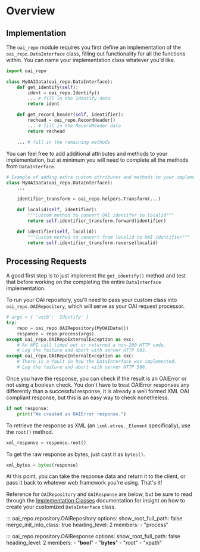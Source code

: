 # Overview

## Implementation

The `oai_repo` module requires you first define an implementation of the
`oai_repo.DataInterface` class, filling out functionality for all the
functions within. You can name your implementation class whatever you'd like.

```python
import oai_repo

class MyOAIData(oai_repo.DataInterface):
    def get_identify(self):
        ident = oai_repo.Identify()
        ... # fill in the Identify data
        return ident

    def get_record_header(self, identifier):
        rechead = oai_repo.RecordHeader()
        ... # fill in the RecordHeader data
        return rechead

    ... # fill in the remaining methods
```

You can feel free to add additional attributes and methods to your implementation,
but at minimum you will need to complete all the methods from `DataInterface`.
```python
# Example of adding extra custom attributes and methods to your implementation
class MyOAIData(oai_repo.DataInterface):
    ...

    identifier_transform = oai_repo.helpers.Transform(...)

    def localid(self, identifier):
        """Custom method to convert OAI identifer to localid"""
        return self.identifier_transform.forward(identifier)

    def identifier(self, localid):
        """Custom method to convert from localid to OAI identifier"""
        return self.identifier_transform.reverse(localid)

```

## Processing Requests

A good first step is to just implement the `get_identify()` method and test that
before working on the completing the entire `DataInterface` implementation.

To run your OAI repository, you'll need to pass your custom class into
`oai_repo.OAIRepository`, which will serve as your OAI request processor.
```python
# args = { 'verb': 'Identify' }
try:
    repo = oai_repo.OAIRepository(MyOAIData())
    response = repo.process(args)
except oai_repo.OAIRepoExternalException as exc:
    # An API call timed out or returned a non-200 HTTP code.
    # Log the failure and abort with server HTTP 503.
except oai_repo.OAIRepoInternalException as exc:
    # There is a fault in how the DataInterface was implemented.
    # Log the failure and abort with server HTTP 500.
```

Once you have the response, you can check if the result is an OAIError
or not using a boolean check. You don't have to treat OAIError responses
any differently than a successful response, it is already a well formed
XML OAI compliant response, but this is an easy way to check nonetheless.
```python
if not response:
    print("We created an OAIError response.")
```

To retrieve the response as XML (an `lxml.etree._Element` specifically),
use the `root()` method.
```python
xml_response = response.root()
```

To get the raw response as bytes, just cast it as `bytes()`.
```python
xml_bytes = bytes(response)
```

At this point, you can take the response data and return it to the client,
or pass it back to whatever web framework you're using. That's it!

Reference for `OAIRepository` and `OAIResponse` are below, but be sure to read
through the [Implementation Classes](../implementation/) documentation for
insight on how to create your customized `DataInterface` class.

::: oai_repo.repository.OAIRepository
    options:
      show_root_full_path: false
      merge_init_into_class: true
      heading_level: 2
      members:
       - "process"

::: oai_repo.repository.OAIResponse
    options:
      show_root_full_path: false
      heading_level: 2
      members:
       - "__bool__"
       - "__bytes__"
       - "root"
       - "xpath"
